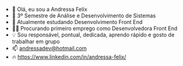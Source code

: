 - 👋 Olá, eu sou a Andressa Felix
- 🌱 3º Semestre de Análise e Desenvolvimento de Sistemas
- 💞️ Atualmente estudando Desenvolvimento Front End
- 👩‍💻 Procurando primeiro emprego como Desenvolvedora Front End
- 💡 Sou responsável, pontual, dedicada, aprendo rápido e gosto de trabalhar em grupo
- 📫 andressadev@hotmail.com
- 🔥 https://www.linkedin.com/in/andressa-felix/

<!---
coderandressa/coderandressa is a ✨ special ✨ repository because its `README.md` (this file) appears on your GitHub profile.
You can click the Preview link to take a look at your changes.
--->
